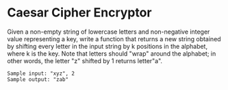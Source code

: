# Caesar Cipher Encryptor

Given a non-empty string of lowercase letters and non-negative integer value representing a key, write a function that returns a new string obtained by shifting every letter in the input string by k positions in the alphabet, where k is the key. Note that letters should "wrap" around the alphabet; in other words, the letter "z" shifted by 1 returns letter"a".

````
Sample input: "xyz", 2
Sample output: "zab"
